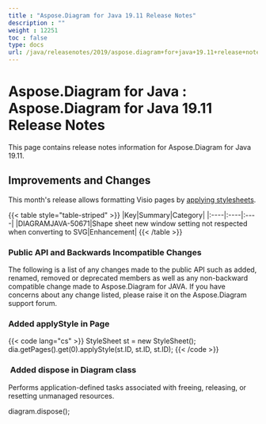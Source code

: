```yaml
---
title : "Aspose.Diagram for Java 19.11 Release Notes" 
description : "" 
weight : 12251 
toc : false
type: docs
url: /java/releasenotes/2019/aspose.diagram+for+java+19.11+release+notes/
---
```


# Aspose.Diagram for Java : Aspose.Diagram for Java 19.11 Release Notes


This page contains release notes information for Aspose.Diagram for Java 19.11.

## Improvements and Changes

This month's release allows formatting Visio pages by [applying stylesheets](https://docs2.aspose.com/diagram/java/developerguide/workingwithpages/format+visio+pages).

{{< table style="table-striped" >}}
|Key|Summary|Category|
|:----|:----|:----|
|DIAGRAMJAVA-50671|Shape sheet new window setting not respected when converting to SVG|Enhancement|
{{< /table >}}

### **Public API and Backwards Incompatible Changes**

The following is a list of any changes made to the public API such as added, renamed, removed or deprecated members as well as any non-backward compatible change made to Aspose.Diagram for JAVA. If you have concerns about any change listed, please raise it on the Aspose.Diagram support forum.

### Added applyStyle in Page

{{< code lang="cs" >}}
StyleSheet st = new StyleSheet();
dia.getPages().get(0).applyStyle(st.ID, st.ID, st.ID);
{{< /code >}}

###  Added dispose in Diagram class

Performs application-defined tasks associated with freeing, releasing, or resetting unmanaged resources.

diagram.dispose();

